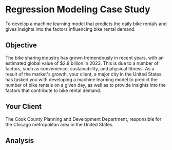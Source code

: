 # Regression Modeling Case Study
To develop a machine learning model that predicts the daily bike rentals and gives insights into the factors influencing bike rental demand.

## Objective
The bike sharing industry has grown tremendously in recent years, with an estimated global value of $2.8 billion in 2023. This is due to a number of factors, such as convenience, sustainability, and physical fitness. As a result of the market's growth, your client, a major city in the United States, has tasked you with developing a machine learning model to predict the number of bike rentals on a given day, as well as to provide insights into the factors that contribute to bike rental demand.

## Your Client
The Cook County Planning and Development Department, responsible for the Chicago metropolitan area in the United States.

## Analysis
